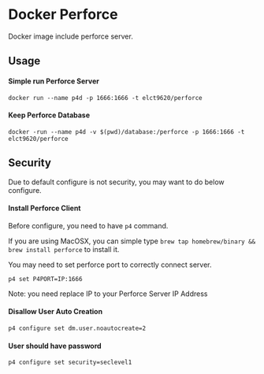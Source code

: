 Docker Perforce
===============

Docker image include perforce server.

Usage
---

#### Simple run Perforce Server

```
docker run --name p4d -p 1666:1666 -t elct9620/perforce
```

#### Keep Perforce Database

```
docker -run --name p4d -v $(pwd)/database:/perforce -p 1666:1666 -t elct9620/perforce
```

Security
---

Due to default configure is not security, you may want to do below configure.

#### Install Perforce Client

Before configure, you need to have `p4` command.

If you are using MacOSX, you can simple type `brew tap homebrew/binary && brew install perforce` to install it.

You may need to set perforce port to correctly connect server.

```
p4 set P4PORT=IP:1666
```

Note: you need replace IP to your Perforce Server IP Address

#### Disallow User Auto Creation

```
p4 configure set dm.user.noautocreate=2
```

#### User should have password

```
p4 configure set security=seclevel1
```
